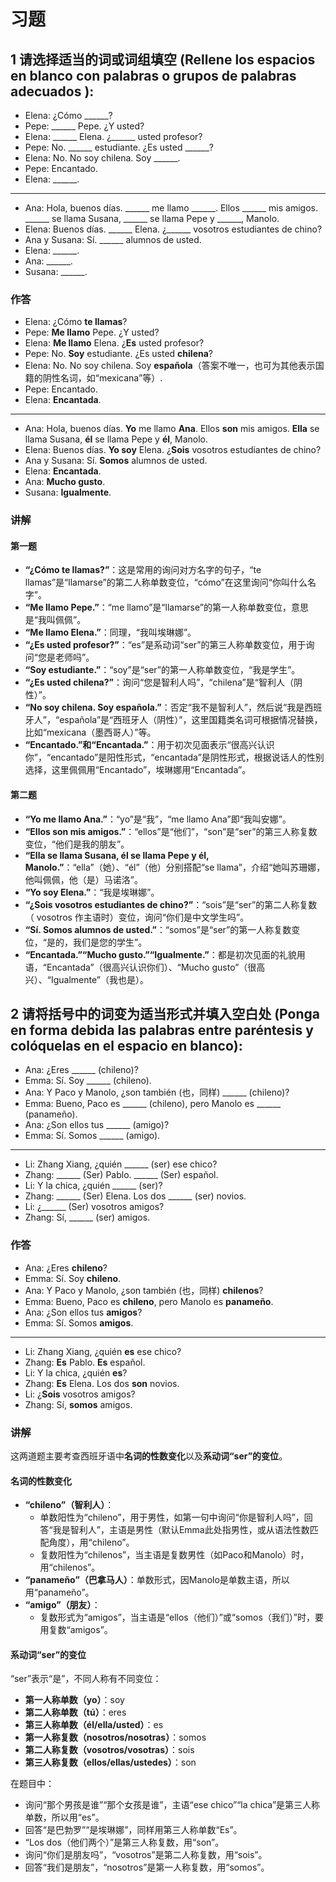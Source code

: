 # 习题
## 1 请选择适当的词或词组填空 (Rellene los espacios en blanco con palabras o grupos de palabras adecuados ):

- Elena: ¿Cómo ______?
- Pepe: ______ Pepe. ¿Y usted?
- Elena: ______ Elena. ¿______ usted profesor?
- Pepe: No. ______ estudiante. ¿Es usted ______?
- Elena: No. No soy chilena. Soy ______.
- Pepe: Encantado.
- Elena: ______.

---

- Ana: Hola, buenos días. ______ me llamo ______. Ellos ______ mis amigos. ______ se llama Susana, ______ se llama Pepe y ______, Manolo.
- Elena: Buenos días. ______ Elena. ¿______ vosotros estudiantes de chino?
- Ana y Susana: Sí. ______ alumnos de usted.
- Elena: ______.
- Ana: ______.
- Susana: ______.

### 作答
- Elena: ¿Cómo **te llamas**?
- Pepe: **Me llamo** Pepe. ¿Y usted?
- Elena: **Me llamo** Elena. ¿**Es** usted profesor?
- Pepe: No. **Soy** estudiante. ¿Es usted **chilena**?
- Elena: No. No soy chilena. Soy **española**（答案不唯一，也可为其他表示国籍的阴性名词，如“mexicana”等）.
- Pepe: Encantado.
- Elena: **Encantada**.

---

- Ana: Hola, buenos días. **Yo** me llamo **Ana**. Ellos **son** mis amigos. **Ella** se llama Susana, **él** se llama Pepe y **él**, Manolo.
- Elena: Buenos días. **Yo soy** Elena. ¿**Sois** vosotros estudiantes de chino?
- Ana y Susana: Sí. **Somos** alumnos de usted.
- Elena: **Encantada**.
- Ana: **Mucho gusto**.
- Susana: **Igualmente**.

### 讲解
#### 第一题
- **“¿Cómo te llamas?”**：这是常用的询问对方名字的句子，“te llamas”是“llamarse”的第二人称单数变位，“cómo”在这里询问“你叫什么名字”。
- **“Me llamo Pepe.”**：“me llamo”是“llamarse”的第一人称单数变位，意思是“我叫佩佩”。
- **“Me llamo Elena.”**：同理，“我叫埃琳娜”。
- **“¿Es usted profesor?”**：“es”是系动词“ser”的第三人称单数变位，用于询问“您是老师吗”。
- **“Soy estudiante.”**：“soy”是“ser”的第一人称单数变位，“我是学生”。
- **“¿Es usted chilena?”**：询问“您是智利人吗”，“chilena”是“智利人（阴性）”。
- **“No soy chilena. Soy española.”**：否定“我不是智利人”，然后说“我是西班牙人”，“española”是“西班牙人（阴性）”，这里国籍类名词可根据情况替换，比如“mexicana（墨西哥人）”等。
- **“Encantado.”和“Encantada.”**：用于初次见面表示“很高兴认识你”，“encantado”是阳性形式，“encantada”是阴性形式，根据说话人的性别选择，这里佩佩用“Encantado”，埃琳娜用“Encantada”。

#### 第二题
- **“Yo me llamo Ana.”**：“yo”是“我”，“me llamo Ana”即“我叫安娜”。
- **“Ellos son mis amigos.”**：“ellos”是“他们”，“son”是“ser”的第三人称复数变位，“他们是我的朋友”。
- **“Ella se llama Susana, él se llama Pepe y él, Manolo.”**：“ella”（她）、“él”（他）分别搭配“se llama”，介绍“她叫苏珊娜，他叫佩佩，他（是）马诺洛”。
- **“Yo soy Elena.”**：“我是埃琳娜”。
- **“¿Sois vosotros estudiantes de chino?”**：“sois”是“ser”的第二人称复数（ vosotros 作主语时）变位，询问“你们是中文学生吗”。
- **“Sí. Somos alumnos de usted.”**：“somos”是“ser”的第一人称复数变位，“是的，我们是您的学生”。
- **“Encantada.”“Mucho gusto.”“Igualmente.”**：都是初次见面的礼貌用语，“Encantada”（很高兴认识你们）、“Mucho gusto”（很高兴）、“Igualmente”（我也是）。

## 2 请将括号中的词变为适当形式并填入空白处 (Ponga en forma debida las palabras entre paréntesis y colóquelas en el espacio en blanco):

- Ana: ¿Eres ______ (chileno)?
- Emma: Sí. Soy ______ (chileno).
- Ana: Y Paco y Manolo, ¿son también (也，同样) ______ (chileno)?
- Emma: Bueno, Paco es ______ (chileno), pero Manolo es ______ (panameño).
- Ana: ¿Son ellos tus ______ (amigo)?
- Emma: Sí. Somos ______ (amigo).

---

- Li: Zhang Xiang, ¿quién ______ (ser) ese chico?
- Zhang: ______ (Ser) Pablo. ______ (Ser) español.
- Li: Y la chica, ¿quién ______ (ser)?
- Zhang: ______ (Ser) Elena. Los dos ______ (ser) novios.
- Li: ¿______ (Ser) vosotros amigos?
- Zhang: Sí, ______ (ser) amigos.

### 作答
- Ana: ¿Eres **chileno**?
- Emma: Sí. Soy **chileno**.
- Ana: Y Paco y Manolo, ¿son también (也，同样) **chilenos**?
- Emma: Bueno, Paco es **chileno**, pero Manolo es **panameño**.
- Ana: ¿Son ellos tus **amigos**?
- Emma: Sí. Somos **amigos**.

---

- Li: Zhang Xiang, ¿quién **es** ese chico?
- Zhang: **Es** Pablo. **Es** español.
- Li: Y la chica, ¿quién **es**?
- Zhang: **Es** Elena. Los dos **son** novios.
- Li: ¿**Sois** vosotros amigos?
- Zhang: Sí, **somos** amigos.

### 讲解
这两道题主要考查西班牙语中**名词的性数变化**以及**系动词“ser”的变位**。

#### 名词的性数变化
- **“chileno”（智利人）**：
  - 单数阳性为“chileno”，用于男性，如第一句中询问“你是智利人吗”，回答“我是智利人”，主语是男性（默认Emma此处指男性，或从语法性数匹配角度），用“chileno”。
  - 复数阳性为“chilenos”，当主语是复数男性（如Paco和Manolo）时，用“chilenos”。
- **“panameño”（巴拿马人）**：单数形式，因Manolo是单数主语，所以用“panameño”。
- **“amigo”（朋友）**：
  - 复数形式为“amigos”，当主语是“ellos（他们）”或“somos（我们）”时，要用复数“amigos”。

#### 系动词“ser”的变位
“ser”表示“是”，不同人称有不同变位：

- **第一人称单数（yo）**：soy
- **第二人称单数（tú）**：eres
- **第三人称单数（él/ella/usted）**：es
- **第一人称复数（nosotros/nosotras）**：somos
- **第二人称复数（vosotros/vosotras）**：sois
- **第三人称复数（ellos/ellas/ustedes）**：son

在题目中：

- 询问“那个男孩是谁”“那个女孩是谁”，主语“ese chico”“la chica”是第三人称单数，所以用“es”。
- 回答“是巴勃罗”“是埃琳娜”，同样用第三人称单数“Es”。
- “Los dos（他们两个）”是第三人称复数，用“son”。
- 询问“你们是朋友吗”，“vosotros”是第二人称复数，用“sois”。
- 回答“我们是朋友”，“nosotros”是第一人称复数，用“somos”。